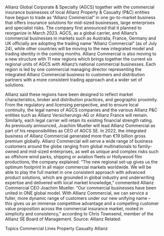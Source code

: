 Allianz Global Corporate & Specialty (AGCS) together with the commercial insurance businesses of local Allianz Property & Casualty (P&C) entities have begun to trade as “Allianz Commercial” in one go-to-market business that offers insurance solutions for mid-sized businesses, large enterprises and specialist risks.
The company first announced that it planned to reorganize in March 2023.
AGCS, as a global carrier, and Allianz’s commercial businesses in markets such as Australia, France, Germany and UK officially are adopting the trading name “Allianz Commercial” (as of July 24), while other countries will be moving to the new integrated model and trading identity in the coming months.
Allianz Commercial is also moving to a new structure with 11 new regions which brings together the current six regional units of AGCS with Allianz’s national commercial businesses. Each region is led by one commercial managing director representing the integrated Allianz Commercial business to customers and distribution partners with a more consistent trading approach and a wider set of solutions.

Allianz said these regions have been designed to reflect market characteristics, broker and distribution practices, and geographic proximity.
From the regulatory and licensing perspective, and to ensure local continuity, the legal names of AGCS companies and the various Allianz P&C entities such as Allianz Versicherungs-AG or Allianz France will remain. Similarly, each legal carrier will retain its existing financial strength rating.
As previously announced, Joachim Mueller will lead Allianz Commercial as part of his responsibilities as CEO of AGCS SE.
In 2022, the integrated business of Allianz Commercial generated more than €19 billion gross premium globally.
Allianz Commercial will serve a wide range of business customers around the globe ranging from global multinationals to family-owned and mid-sized enterprises, as well as unique and complex risks such as offshore wind parks, shipping or aviation fleets or Hollywood film productions, the company explained.
“The new regional set-up gives us the optimum footprint in all major commercial markets worldwide. We will be able to play the full market in one consistent approach with advanced product solutions, which are grounded in global industry and underwriting expertise and delivered with local market knowledge,” commented Allianz Commercial CEO Joachim Mueller.
“Our commercial businesses have been united in ONE global model. With Allianz Commercial, we can service a fuller, more dynamic range of customers under our new unifying name – this gives us an immense competitive advantage and a compelling customer value proposition across the commercial insurance market, rooted in simplicity and consistency,” according to Chris Townsend, member of the Allianz SE Board of Management.
Source: Allianz
Related:

Topics
Commercial Lines
Property Casualty
Allianz
